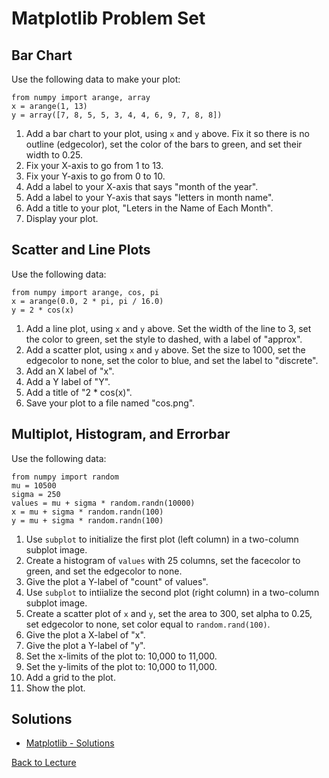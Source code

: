 # Matplotlib Problem Set

## Bar Chart

Use the following data to make your plot:

    from numpy import arange, array
    x = arange(1, 13)
    y = array([7, 8, 5, 5, 3, 4, 4, 6, 9, 7, 8, 8])

1. Add a bar chart to your plot, using `x` and `y` above. Fix it so there is no outline (edgecolor), set the color of the bars to green, and set their width to 0.25.
2. Fix your X-axis to go from 1 to 13.
3. Fix your Y-axis to go from 0 to 10.
4. Add a label to your X-axis that says "month of the year".
5. Add a label to your Y-axis that says "letters in month name".
6. Add a title to your plot, "Leters in the Name of Each Month".
7. Display your plot.

## Scatter and Line Plots

Use the following data:

    from numpy import arange, cos, pi
    x = arange(0.0, 2 * pi, pi / 16.0)
    y = 2 * cos(x)

1. Add a line plot, using `x` and `y` above. Set the width of the line to 3, set the color to green, set the style to dashed, with a label of "approx".
2. Add a scatter plot, using `x` and `y` above. Set the size to 1000, set the edgecolor to none, set the color to blue, and set the label to "discrete".
3. Add an X label of "x".
4. Add a Y label of "Y".
5. Add a title of "2 * cos(x)".
6. Save your plot to a file named "cos.png".

## Multiplot, Histogram, and Errorbar

Use the following data:

    from numpy import random
    mu = 10500
    sigma = 250
    values = mu + sigma * random.randn(10000)
    x = mu + sigma * random.randn(100)
    y = mu + sigma * random.randn(100)

1. Use `subplot` to initialize the first plot (left column) in a two-column subplot image.
2. Create a histogram of `values` with 25 columns, set the facecolor to green, and set the edgecolor to none.
3. Give the plot a Y-label of "count" of values".
4. Use `subplot` to intiialize the second plot (right column) in a two-column subplot image.
5. Create a scatter plot of `x` and `y`, set the area to 300, set alpha to 0.25, set edgecolor to none, set color equal to `random.rand(100)`.
6. Give the plot a X-label of "x".
7. Give the plot a Y-label of "y".
8. Set the x-limits of the plot to: 10,000 to 11,000.
9. Set the y-limits of the plot to: 10,000 to 11,000.
10. Add a grid to the plot.
11. Show the plot.

## Solutions

* [Matplotlib - Solutions](problem_set_1_solutions.md)


[Back to Lecture](lecture_12.md)
